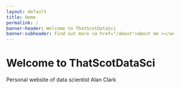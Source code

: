 ```yaml
---
layout: default
title: Home
permalink: /
banner-header: Welcome to ThatScotDataSci
banner-subheader: Find out more <a href="/about">about me ></a>
---
```


# Welcome to ThatScotDataSci
Personal website of data scientist Alan Clark
